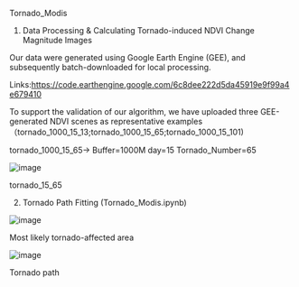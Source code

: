 Tornado_Modis

1. Data Processing & Calculating Tornado-induced NDVI Change Magnitude Images

Our data were generated using Google Earth Engine (GEE), and subsequently batch-downloaded for local processing. 

Links:https://code.earthengine.google.com/6c8dee222d5da45919e9f99a4e679410

To support the validation of our algorithm, we have uploaded three GEE-generated NDVI scenes as representative examples（tornado_1000_15_13;tornado_1000_15_65;tornado_1000_15_101) 

tornado_1000_15_65-> Buffer=1000M  day=15  Tornado_Number=65

![image](https://github.com/user-attachments/assets/374d70eb-e221-4ebb-a3c6-4f6c515ccae0) 

tornado_15_65

2. Tornado Path Fitting (Tornado_Modis.ipynb)

![image](https://github.com/user-attachments/assets/eed23679-2f4a-4be3-86c9-0cd4a329a514)

Most likely tornado-affected area

![image](https://github.com/user-attachments/assets/69231393-58ac-4ab9-a64f-cc1eb44c7bab)

Tornado path


